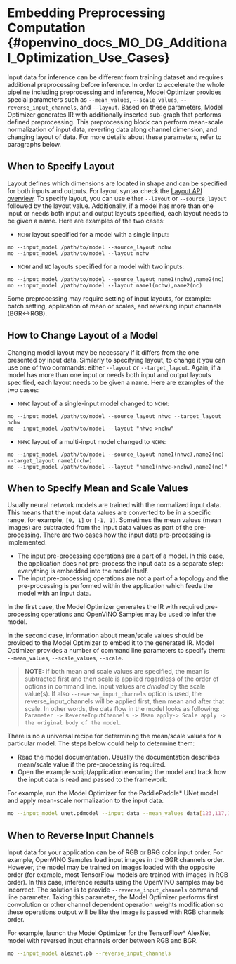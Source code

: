 # Embedding Preprocessing Computation {#openvino_docs_MO_DG_Additional_Optimization_Use_Cases}

Input data for inference can be different from training dataset and requires additional preprocessing before inference.
In order to accelerate the whole pipeline including preprocessing and inference, Model Optimizer provides special parameters such as `--mean_values`,
`--scale_values`, `--reverse_input_channels`, and `--layout`. Based on these parameters, Model Optimizer generates IR with additionally
inserted sub-graph that performs defined preprocessing. This preprocessing block can perform mean-scale normalization of input data,
reverting data along channel dimension, and changing layout of data. For more details about these parameters, refer to paragraphs below.

## When to Specify Layout

Layout defines which dimensions are located in shape and can be specified
for both inputs and outputs. For layout syntax check the [Layout API overview](../../OV_Runtime_UG/layout_overview.md). 
To specify layout, you can use either `--layout` or `--source_layout` followed by the layout value. 
Additionally, if a model has more than one input or needs both input and output layouts specified,
each layout needs to be given a name. Here are examples of the two cases:
* `NCHW` layout specified for a model with a single input:

```
mo --input_model /path/to/model --source_layout nchw
mo --input_model /path/to/model --layout nchw
```

* `NCHW` and `NC` layouts specified for a model with two inputs:

```
mo --input_model /path/to/model --source_layout name1(nchw),name2(nc)
mo --input_model /path/to/model --layout name1(nchw),name2(nc)
```

Some preprocessing may require setting of input layouts, for example: batch setting,
application of mean or scales, and reversing input channels (BGR<->RGB).

## How to Change Layout of a Model 

Changing model layout may be necessary if it differs from the one presented by input data. 
Similarly to specifying layout, to change it you can use one of two commands: either
`--layout` or `--target_layout`. Again, if a model has more than one input or needs both input
and output layouts specified, each layout needs to be given a name. Here are examples of the
two cases:
* `NHWC` layout of a single-input model changed to `NCHW`:

```
mo --input_model /path/to/model --source_layout nhwc --target_layout nchw
mo --input_model /path/to/model --layout "nhwc->nchw"
```

* `NHWC` layout of a multi-input model changed to `NCHW`:

```
mo --input_model /path/to/model --source_layout name1(nhwc),name2(nc) --target_layout name1(nchw)
mo --input_model /path/to/model --layout "name1(nhwc->nchw),name2(nc)"
```

## When to Specify Mean and Scale Values
Usually neural network models are trained with the normalized input data. This means that the input data values are converted to be in a specific range,
for example, `[0, 1]` or `[-1, 1]`. Sometimes the mean values (mean images) are subtracted from the input data values as part of the pre-processing.
There are two cases how the input data pre-processing is implemented.
 * The input pre-processing operations are a part of a model. In this case, the application does not pre-process the input data as a separate step: everything is embedded into the model itself.
 * The input pre-processing operations are not a part of a topology and the pre-processing is performed within the application which feeds the model with an input data.

In the first case, the Model Optimizer generates the IR with required pre-processing operations and OpenVINO Samples may be used to infer the model.

In the second case, information about mean/scale values should be provided to the Model Optimizer to embed it to the generated IR.
Model Optimizer provides a number of command line parameters to specify them: `--mean_values`, `--scale_values`, `--scale`.

> **NOTE:** If both mean and scale values are specified, the mean is subtracted first and then scale is applied regardless of the order of options
in command line. Input values are *divided* by the scale value(s). If also `--reverse_input_channels` option is used, the reverse_input_channels
will be applied first, then mean and after that scale. In other words, the data flow in the model looks as following:
`Parameter -> ReverseInputChannels -> Mean apply-> Scale apply -> the original body of the model`.


There is no a universal recipe for determining the mean/scale values for a particular model. The steps below could help to determine them:
* Read the model documentation. Usually the documentation describes mean/scale value if the pre-processing is required.
* Open the example script/application executing the model and track how the input data is read and passed to the framework.

For example, run the Model Optimizer for the PaddlePaddle* UNet model and apply mean-scale normalization to the input data.

```sh
mo --input_model unet.pdmodel --input data --mean_values data[123,117,104] --scale_values data[255,255,255]
```

## When to Reverse Input Channels <a name="when_to_reverse_input_channels"></a>
Input data for your application can be of RGB or BRG color input order. For example, OpenVINO Samples load input images in the BGR channels order.
However, the model may be trained on images loaded with the opposite order (for example, most TensorFlow models are trained with images in RGB order).
In this case, inference results using the OpenVINO samples may be incorrect. The solution is to provide `--reverse_input_channels` command line parameter.
Taking this parameter, the Model Optimizer performs first convolution or other channel dependent operation weights modification so these operations output
will be like the image is passed with RGB channels order.

For example, launch the Model Optimizer for the TensorFlow* AlexNet model with reversed input channels order between RGB and BGR.

```sh
mo --input_model alexnet.pb --reverse_input_channels
```
